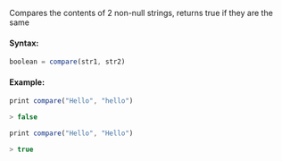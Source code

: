 Compares the contents of 2 non-null strings, returns true if they are the same

#### Syntax:
```js
boolean = compare(str1, str2)
```
#### Example:
```js
print compare("Hello", "hello")

> false

print compare("Hello", "Hello")

> true
```
